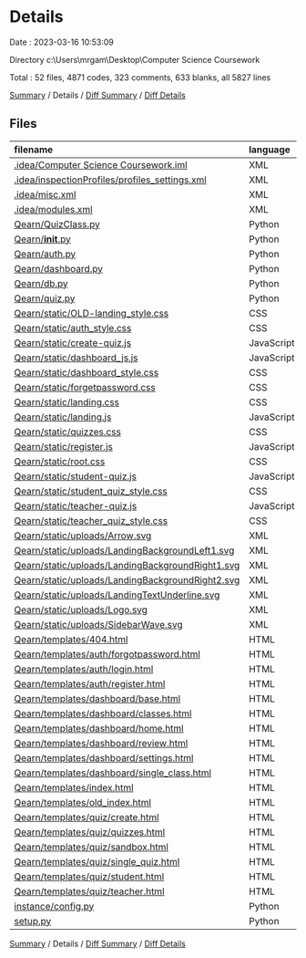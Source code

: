 # Details

Date : 2023-03-16 10:53:09

Directory c:\\Users\\mrgam\\Desktop\\Computer Science Coursework

Total : 52 files,  4871 codes, 323 comments, 633 blanks, all 5827 lines

[Summary](results.md) / Details / [Diff Summary](diff.md) / [Diff Details](diff-details.md)

## Files
| filename | language | code | comment | blank | total |
| :--- | :--- | ---: | ---: | ---: | ---: |
| [.idea/Computer Science Coursework.iml](/.idea/Computer%20Science%20Coursework.iml) | XML | 22 | 0 | 0 | 22 |
| [.idea/inspectionProfiles/profiles_settings.xml](/.idea/inspectionProfiles/profiles_settings.xml) | XML | 6 | 0 | 0 | 6 |
| [.idea/misc.xml](/.idea/misc.xml) | XML | 4 | 0 | 0 | 4 |
| [.idea/modules.xml](/.idea/modules.xml) | XML | 8 | 0 | 0 | 8 |
| [Qearn/QuizClass.py](/Qearn/QuizClass.py) | Python | 116 | 28 | 44 | 188 |
| [Qearn/__init__.py](/Qearn/__init__.py) | Python | 175 | 70 | 76 | 321 |
| [Qearn/auth.py](/Qearn/auth.py) | Python | 86 | 4 | 24 | 114 |
| [Qearn/dashboard.py](/Qearn/dashboard.py) | Python | 48 | 4 | 16 | 68 |
| [Qearn/db.py](/Qearn/db.py) | Python | 15 | 0 | 5 | 20 |
| [Qearn/quiz.py](/Qearn/quiz.py) | Python | 53 | 8 | 19 | 80 |
| [Qearn/static/OLD-landing_style.css](/Qearn/static/OLD-landing_style.css) | CSS | 100 | 3 | 14 | 117 |
| [Qearn/static/auth_style.css](/Qearn/static/auth_style.css) | CSS | 220 | 3 | 23 | 246 |
| [Qearn/static/create-quiz.js](/Qearn/static/create-quiz.js) | JavaScript | 9 | 3 | 2 | 14 |
| [Qearn/static/dashboard_js.js](/Qearn/static/dashboard_js.js) | JavaScript | 26 | 5 | 9 | 40 |
| [Qearn/static/dashboard_style.css](/Qearn/static/dashboard_style.css) | CSS | 900 | 16 | 54 | 970 |
| [Qearn/static/forgetpassword.css](/Qearn/static/forgetpassword.css) | CSS | 71 | 0 | 9 | 80 |
| [Qearn/static/landing.css](/Qearn/static/landing.css) | CSS | 165 | 2 | 18 | 185 |
| [Qearn/static/landing.js](/Qearn/static/landing.js) | JavaScript | 9 | 0 | 1 | 10 |
| [Qearn/static/quizzes.css](/Qearn/static/quizzes.css) | CSS | 698 | 5 | 36 | 739 |
| [Qearn/static/register.js](/Qearn/static/register.js) | JavaScript | 180 | 12 | 31 | 223 |
| [Qearn/static/root.css](/Qearn/static/root.css) | CSS | 15 | 0 | 2 | 17 |
| [Qearn/static/student-quiz.js](/Qearn/static/student-quiz.js) | JavaScript | 131 | 9 | 30 | 170 |
| [Qearn/static/student_quiz_style.css](/Qearn/static/student_quiz_style.css) | CSS | 321 | 2 | 26 | 349 |
| [Qearn/static/teacher-quiz.js](/Qearn/static/teacher-quiz.js) | JavaScript | 29 | 3 | 8 | 40 |
| [Qearn/static/teacher_quiz_style.css](/Qearn/static/teacher_quiz_style.css) | CSS | 128 | 0 | 7 | 135 |
| [Qearn/static/uploads/Arrow.svg](/Qearn/static/uploads/Arrow.svg) | XML | 2 | 1 | 0 | 3 |
| [Qearn/static/uploads/LandingBackgroundLeft1.svg](/Qearn/static/uploads/LandingBackgroundLeft1.svg) | XML | 2 | 1 | 0 | 3 |
| [Qearn/static/uploads/LandingBackgroundRight1.svg](/Qearn/static/uploads/LandingBackgroundRight1.svg) | XML | 2 | 1 | 0 | 3 |
| [Qearn/static/uploads/LandingBackgroundRight2.svg](/Qearn/static/uploads/LandingBackgroundRight2.svg) | XML | 2 | 1 | 0 | 3 |
| [Qearn/static/uploads/LandingTextUnderline.svg](/Qearn/static/uploads/LandingTextUnderline.svg) | XML | 2 | 1 | 0 | 3 |
| [Qearn/static/uploads/Logo.svg](/Qearn/static/uploads/Logo.svg) | XML | 2 | 1 | 0 | 3 |
| [Qearn/static/uploads/SidebarWave.svg](/Qearn/static/uploads/SidebarWave.svg) | XML | 2 | 1 | 0 | 3 |
| [Qearn/templates/404.html](/Qearn/templates/404.html) | HTML | 91 | 0 | 5 | 96 |
| [Qearn/templates/auth/forgotpassword.html](/Qearn/templates/auth/forgotpassword.html) | HTML | 29 | 0 | 5 | 34 |
| [Qearn/templates/auth/login.html](/Qearn/templates/auth/login.html) | HTML | 45 | 21 | 12 | 78 |
| [Qearn/templates/auth/register.html](/Qearn/templates/auth/register.html) | HTML | 141 | 0 | 24 | 165 |
| [Qearn/templates/dashboard/base.html](/Qearn/templates/dashboard/base.html) | HTML | 84 | 22 | 13 | 119 |
| [Qearn/templates/dashboard/classes.html](/Qearn/templates/dashboard/classes.html) | HTML | 126 | 43 | 9 | 178 |
| [Qearn/templates/dashboard/home.html](/Qearn/templates/dashboard/home.html) | HTML | 11 | 15 | 4 | 30 |
| [Qearn/templates/dashboard/review.html](/Qearn/templates/dashboard/review.html) | HTML | 4 | 0 | 3 | 7 |
| [Qearn/templates/dashboard/settings.html](/Qearn/templates/dashboard/settings.html) | HTML | 39 | 27 | 6 | 72 |
| [Qearn/templates/dashboard/single_class.html](/Qearn/templates/dashboard/single_class.html) | HTML | 26 | 0 | 6 | 32 |
| [Qearn/templates/index.html](/Qearn/templates/index.html) | HTML | 65 | 0 | 8 | 73 |
| [Qearn/templates/old_index.html](/Qearn/templates/old_index.html) | HTML | 39 | 7 | 7 | 53 |
| [Qearn/templates/quiz/create.html](/Qearn/templates/quiz/create.html) | HTML | 173 | 0 | 24 | 197 |
| [Qearn/templates/quiz/quizzes.html](/Qearn/templates/quiz/quizzes.html) | HTML | 58 | 0 | 5 | 63 |
| [Qearn/templates/quiz/sandbox.html](/Qearn/templates/quiz/sandbox.html) | HTML | 38 | 0 | 5 | 43 |
| [Qearn/templates/quiz/single_quiz.html](/Qearn/templates/quiz/single_quiz.html) | HTML | 151 | 0 | 21 | 172 |
| [Qearn/templates/quiz/student.html](/Qearn/templates/quiz/student.html) | HTML | 97 | 4 | 13 | 114 |
| [Qearn/templates/quiz/teacher.html](/Qearn/templates/quiz/teacher.html) | HTML | 89 | 0 | 7 | 96 |
| [instance/config.py](/instance/config.py) | Python | 6 | 0 | 1 | 7 |
| [setup.py](/setup.py) | Python | 10 | 0 | 1 | 11 |

[Summary](results.md) / Details / [Diff Summary](diff.md) / [Diff Details](diff-details.md)